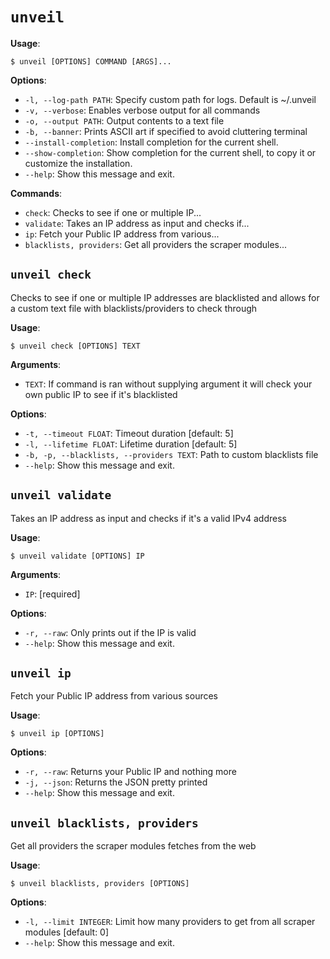 # `unveil`

**Usage**:

```console
$ unveil [OPTIONS] COMMAND [ARGS]...
```

**Options**:

* `-l, --log-path PATH`: Specify custom path for logs. Default is ~/.unveil
* `-v, --verbose`: Enables verbose output for all commands
* `-o, --output PATH`: Output contents to a text file
* `-b, --banner`: Prints ASCII art if specified to avoid cluttering terminal
* `--install-completion`: Install completion for the current shell.
* `--show-completion`: Show completion for the current shell, to copy it or customize the installation.
* `--help`: Show this message and exit.

**Commands**:

* `check`: Checks to see if one or multiple IP...
* `validate`: Takes an IP address as input and checks if...
* `ip`: Fetch your Public IP address from various...
* `blacklists, providers`: Get all providers the scraper modules...

## `unveil check`

Checks to see if one or multiple IP addresses are blacklisted and allows for a custom text file with blacklists/providers to check through

**Usage**:

```console
$ unveil check [OPTIONS] TEXT
```

**Arguments**:

* `TEXT`: If command is ran without supplying argument it will check your own public IP to see if it&#x27;s blacklisted

**Options**:

* `-t, --timeout FLOAT`: Timeout duration  [default: 5]
* `-l, --lifetime FLOAT`: Lifetime duration  [default: 5]
* `-b, -p, --blacklists, --providers TEXT`: Path to custom blacklists file
* `--help`: Show this message and exit.

## `unveil validate`

Takes an IP address as input and checks if it&#x27;s a valid IPv4 address

**Usage**:

```console
$ unveil validate [OPTIONS] IP
```

**Arguments**:

* `IP`: [required]

**Options**:

* `-r, --raw`: Only prints out if the IP is valid
* `--help`: Show this message and exit.

## `unveil ip`

Fetch your Public IP address from various sources

**Usage**:

```console
$ unveil ip [OPTIONS]
```

**Options**:

* `-r, --raw`: Returns your Public IP and nothing more
* `-j, --json`: Returns the JSON pretty printed
* `--help`: Show this message and exit.

## `unveil blacklists, providers`

Get all providers the scraper modules fetches from the web

**Usage**:

```console
$ unveil blacklists, providers [OPTIONS]
```

**Options**:

* `-l, --limit INTEGER`: Limit how many providers to get from all scraper modules  [default: 0]
* `--help`: Show this message and exit.
